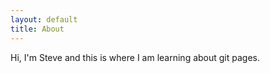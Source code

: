 ```yaml
---
layout: default
title: About
---
```

Hi, I'm Steve and this is where I am learning about git pages.
